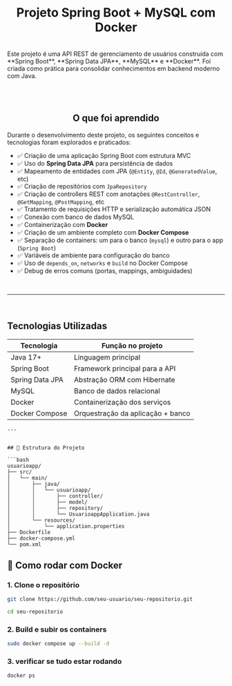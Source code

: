 <h1 align="center"> Projeto Spring Boot + MySQL com Docker</h1>
<br>
Este projeto é uma API REST de gerenciamento de usuários construída com **Spring Boot**, **Spring Data JPA**, **MySQL** e **Docker**. Foi criada como prática para consolidar conhecimentos em backend moderno com Java.

<br> <br>

 <h2 align="center"> O que foi aprendido </h2>

Durante o desenvolvimento deste projeto, os seguintes conceitos e tecnologias foram explorados e praticados:

- ✅ Criação de uma aplicação Spring Boot com estrutura MVC
- ✅ Uso do **Spring Data JPA** para persistência de dados
- ✅ Mapeamento de entidades com JPA (`@Entity`, `@Id`, `@GeneratedValue`, etc)
- ✅ Criação de repositórios com `JpaRepository`
- ✅ Criação de controllers REST com anotações `@RestController`, `@GetMapping`, `@PostMapping`, etc
- ✅ Tratamento de requisições HTTP e serialização automática JSON
- ✅ Conexão com banco de dados MySQL
- ✅ Containerização com **Docker**
- ✅ Criação de um ambiente completo com **Docker Compose**
- ✅ Separação de containers: um para o banco (`mysql`) e outro para o app (`Spring Boot`)
- ✅ Variáveis de ambiente para configuração do banco
- ✅ Uso de `depends_on`, `networks` e `build` no Docker Compose
- ✅ Debug de erros comuns (portas, mappings, ambiguidades)

<br>

---

<br>

<h2> Tecnologias Utilizadas </h2>



  
| Tecnologia       | Função no projeto                           |
|------------------|---------------------------------------------|
| Java 17+         | Linguagem principal                         |
| Spring Boot      | Framework principal para a API              |
| Spring Data JPA  | Abstração ORM com Hibernate                 |
| MySQL            | Banco de dados relacional                   |
| Docker           | Containerização dos serviços                |
| Docker Compose   | Orquestração da aplicação + banco           |

```
---


## 🧩 Estrutura do Projeto

```bash
usuarioapp/
├── src/
│   └── main/
│       ├── java/
│       │   └── usuarioapp/
│       │       ├── controller/
│       │       ├── model/
│       │       ├── repository/
│       │       └── UsuarioappApplication.java
│       └── resources/
│           └── application.properties
├── Dockerfile
├── docker-compose.yml
└── pom.xml

```
## 🐳 Como rodar com Docker

### 1. Clone o repositório

```bash
git clone https://github.com/seu-usuario/seu-repositorio.git

cd seu-repositorio
```

### 2. Build e subir os containers 

```bash
sudo docker compose up --build -d
```

### 3. verificar se tudo estar rodando 

```bash
docker ps
```


